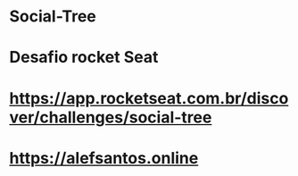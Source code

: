 # Social-Tree
# Desafio rocket Seat
# https://app.rocketseat.com.br/discover/challenges/social-tree
# https://alefsantos.online
